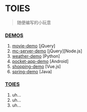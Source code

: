 # TOIES

> 随便编写的小玩意

### [DEMOS](https://github.com/MrWayneLee/TOIES/tree/main/DEMOS)

1. [movie-demo](https://github.com/MrWayneLee/TOIES/tree/main/DEMOS/%5BjQuery%5Dmovie-demo) [jQuery]
2. [mc-server-demo](https://github.com/MrWayneLee/TOIES/tree/main/DEMOS/%5BjQuery%5Dmc-server-demo) [jQuery][Node.js]
3. [weather-demo](https://github.com/MrWayneLee/TOIES/tree/main/DEMOS/%5BPython%5Dweather-demo) [Python]
4. [pocket-app-demo](https://github.com/MrWayneLee/TOIES/tree/main/DEMOS/%5BAndroid%5Dpocket-app-demo) [Android]
5. [shopping-demo](https://github.com/MrWayneLee/TOIES/tree/main/DEMOS/%5BVue%5Dshopping-demo) [Vue.js]
6. [spring-demo](https://github.com/MrWayneLee/TOIES/tree/main/DEMOS/%5BJava%5Dspring-demo) [Java]

### [TOIES](https://github.com/MrWayneLee/TOIES/tree/main/TOIES)

1. uh...
2. uh...
3. uh...
